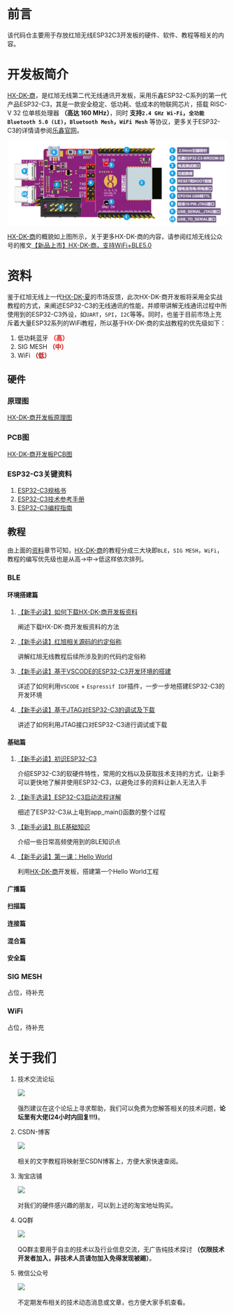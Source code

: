 # 前言
该代码仓主要用于存放红旭无线ESP32C3开发板的硬件、软件、教程等相关的内容。

# 开发板简介
[HX-DK-商](https://item.taobao.com/item.htm?spm=a1z10.1-c-s.w4004-22286946226.12.7f292c2cfSNrZb&id=654877303965)，是红旭无线第二代无线通讯开发板，采用乐鑫ESP32-C系列的第一代产品ESP32-C3，其是一款安全稳定、低功耗、低成本的物联网芯片，搭载 RISC-V 32 位单核处理器 **（高达 160 MHz）**，同时 **支持`2.4 GHz Wi-Fi`，`全功能Bluetooth 5.0 (LE)`，`Bluetooth Mesh`，`WiFi Mesh`** 等协议，更多关于ESP32-C3的详情请参阅[乐鑫官网](https://www.espressif.com/zh-hans/products/socs/esp32-c3)。

<img src="./Tutorials/Asserts/hx_dk_shang.png" width = "" height = "" alt="" align=center />

[HX-DK-商](https://item.taobao.com/item.htm?spm=a1z10.1-c-s.w4004-22286946226.12.7f292c2cfSNrZb&id=654877303965)的概貌如上图所示，关于更多HX-DK-商的内容，请参阅红旭无线公众号的推文[【新品上市】HX-DK-商，支持WiFi+BLE5.0](https://mp.weixin.qq.com/s/7ETvlsvo3OYlM7oS1uCpLA)

# 资料
鉴于红旭无线上一代[HX-DK-夏](https://item.taobao.com/item.htm?spm=a230r.1.14.20.b5f04a28o0GC0A&id=608555326842&ns=1&abbucket=20#detail)的市场反馈，此次HX-DK-商开发板将采用全实战教程的方式，来阐述ESP32-C3的无线通讯的性能，并顺带讲解无线通讯过程中所使用到的ESP32-C3外设，如`UART`，`SPI`，`I2C`等等。同时，也鉴于目前市场上充斥着大量ESP32系列的WiFi教程，所以基于HX-DK-商的实战教程的优先级如下：
1. 低功耗蓝牙 <font color=#FF0000>**（高）**</font>
1. SIG MESH <font color=#CF000>**（中）**</font>
1. WiFi <font color=#AF000>**（低）**</font>

## 硬件
### 原理图
[HX-DK-商开发板原理图](./Hardware/Schematic/HX-DK-商_V1.1.pdf)
### PCB图
[HX-DK-商开发板PCB图](./Hardware/Schematic/HX-DK-商_Layout_V1.1.pdf)
### ESP32-C3关键资料
1. [ESP32-C3规格书](https://www.espressif.com/sites/default/files/documentation/esp32-c3_datasheet_en.pdf)
1. [ESP32-C3技术参考手册](https://www.espressif.com/sites/default/files/documentation/esp32-c3_technical_reference_manual_en.pdf)
1. [ESP32-C3编程指南](https://docs.espressif.com/projects/esp-idf/en/latest/esp32c3/get-started/index.html#introduction)


## 教程
由上面的[资料](#资料)章节可知，[HX-DK-商](https://item.taobao.com/item.htm?spm=a1z10.1-c-s.w4004-22286946226.12.7f292c2cfSNrZb&id=654877303965)的教程分成三大块即`BLE`，`SIG MESH`，`WiFi`，教程的编写优先级也是从高->中->低这样依次排列。
### BLE
#### 环境搭建篇
1. [【新手必读】如何下载HX-DK-商开发板资料](https://github.com/xiaolongba/wireless-tech/tree/master/%E8%BD%AF%E4%BB%B6/%E7%BA%A2%E6%97%AD%E6%97%A0%E7%BA%BF%E5%BC%80%E5%8F%91%E6%9D%BF%E5%AE%9E%E6%88%98%E6%95%99%E7%A8%8B/%E5%85%A5%E9%97%A8%E6%95%99%E7%A8%8B/%E5%BF%AB%E9%80%9F%E5%85%A5%E9%97%A8%E6%8C%87%E5%8D%97)
    
    阐述下载HX-DK-商开发板资料的方法
1. [【新手必读】红旭相关源码的约定俗称](https://github.com/xiaolongba/wireless-tech/blob/master/%E8%BD%AF%E4%BB%B6/%E7%BA%A2%E6%97%AD%E6%97%A0%E7%BA%BF%E7%9A%84%E6%BA%90%E7%A0%81%E7%9B%B8%E5%85%B3%E7%9A%84%E7%BA%A6%E5%AE%9A%E4%BF%97%E7%A7%B0/README.md)

    讲解红旭无线教程后续所涉及到的代码约定俗称
1. [【新手必读】基于VSCODE的ESP32-C3开发环境的搭建](./Tutorials/Basic_Chapter/基于VSCODE的ESP32C3开发环境的搭建.md)

    详述了如何利用`VSCODE` + `Espressif IDF`插件，一步一步地搭建ESP32-C3的开发环境
1. [【新手必读】基于JTAG对ESP32-C3的调试及下载](./Tutorials/Basic_Chapter/基于JTAG对ESP32-C3的调试及下载.md)

    讲述了如何利用JTAG接口对ESP32-C3进行调试或下载
#### 基础篇
1. [【新手必读】初识ESP32-C3](./Tutorials/Basic_Chapter/初识ESP32-C3.md)

    介绍ESP32-C3的软硬件特性，常用的文档以及获取技术支持的方式，让新手可以更快地了解并使用ESP32-C3，以避免过多的资料让新人无法入手
1. [【新手选读】ESP32-C3启动流程详解](./Tutorials/Basic_Chapter/ESP32-C3启动流程详解.md)

    细述了ESP32-C3从上电到app_main()函数的整个过程
1. [【新手必读】BLE基础知识](./Tutorials/Basic_Chapter/BLE基础知识.md)

    介绍一些日常高频使用到的BLE知识点
1. [【新手必读】第一课：Hello World](./Tutorials/Basic_Chapter/BLE基础知识.md)

    利用[HX-DK-商](https://item.taobao.com/item.htm?spm=a1z10.1-c-s.w4004-22286946226.12.7f292c2cfSNrZb&id=654877303965)开发板，搭建第一个Hello World工程

#### 广播篇
#### 扫描篇
#### 连接篇
#### 混合篇
#### 安全篇


### SIG MESH
占位，待补充

### WiFi
占位，待补充
# 关于我们
1. 技术交流论坛
    
    [![](https://img.shields.io/badge/BBS-bbs.wireless--tech.cn-red)](http://bbs.wireless-tech.cn/)

    强烈建议在这个论坛上寻求帮助，我们可以免费为您解答相关的技术问题，**论坛里有大佬(24小时内回复!!!)**。


1. CSDN-博客

    [![](https://img.shields.io/badge/CSDN--%E5%8D%9A%E5%AE%A2-https%3A%2F%2Fwireless--tech.blog.csdn.net%2F-red)](https://wireless-tech.blog.csdn.net/)

    相关的文字教程将映射至CSDN博客上，方便大家快速查阅。

1. 淘宝店铺

    [![](https://img.shields.io/badge/%E6%B7%98%E5%AE%9D%E5%BA%97%E9%93%BA-%E7%BA%A2%E6%97%AD%E6%97%A0%E7%BA%BF-red)](https://shop166249478.taobao.com/index.htm?spm=2013.1.w5002-22232069179.2.8354125781JKC9)

    对我们的硬件感兴趣的朋友，可以到上述的淘宝地址购买。
1. QQ群

    ![](https://img.shields.io/badge/QQ%E7%BE%A4-808014164-red)

    QQ群主要用于自主的技术以及行业信息交流，无广告纯技术探讨 **（仅限技术开发者加入，非技术人员请勿加入免得发现被踢）**。
1. 微信公众号

    <img src="https://bbs.wireless-tech.cn/assets/files/wirelessImage/WeChat_QRcode.png?tdsourcetag=s_pctim_aiomsg">

    不定期发布相关的技术动态消息或文章，也方便大家手机查看。
